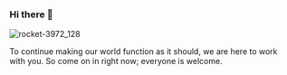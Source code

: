 ### Hi there 👋

![rocket-3972_128](https://user-images.githubusercontent.com/123245032/218699005-250d311e-c555-404a-87c4-b132306c6a2d.gif)

To continue making our world function as it should, we are here to work with you. So come on in right now; everyone is welcome.
<!--
**InvestVision/InvestVision** is a ✨ _special_ ✨ repository because its `README.md` (this file) appears on your GitHub profile.

Here are some ideas to get you started:

- 🔭 I’m currently working on ...
- 🌱 I’m currently learning ...
- 👯 I’m looking to collaborate on ...
- 🤔 I’m looking for help with ...
- 💬 Ask me about ...
- 📫 How to reach me: ...
- 😄 Pronouns: ...
- ⚡ Fun fact: ...
-->
